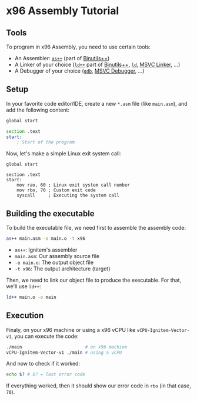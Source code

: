 # x96 Assembly Tutorial

## Tools

To program in x96 Assembly, you need to use certain tools:

- An Assembler: [`as++`](https://github.com/DoorOS-Project/Binutilspp) (part of [Binutils++](https://github.com/DoorOS-Project/Binutilspp))
- A Linker of your choice ([`ld++`](https://github.com/DoorOS-Project/Binutilspp) part of [Binutils++](https://github.com/DoorOS-Project/Binutilspp), [`ld`](https://www.gnu.org/software/binutils/), [MSVC Linker](https://visualstudio.microsoft.com/fr/downloads/#build-tools-for-visual-studio-2022), ...)
- A Debugger of your choice ([`gdb`](https://www.gnu.org/software/gdb/), [MSVC Debugger](https://visualstudio.microsoft.com/fr/downloads/#build-tools-for-visual-studio-2022), ...)

## Setup

In your favorite code editor/IDE, create a new `*.asm` file (like `main.asm`), and add the following content:

```asm title="main.asm"
global start

section .text
start:
    ; Start of the program
```

Now, let's make a simple Linux exit system call:

```ams title="main.asm" {5-7}
global start

section .text
start:
    mov rao, 60 ; Linux exit system call number
    mov rbo, 70 ; Custom exit code
    syscall     ; Executing the system call
```

## Building the executable

To build the executable file, we need first to assemble the assembly code:

```sh
as++ main.asm -o main.o -t x96
```

- `as++`: Ignitem's assembler
- `main.asm`: Our assembly source file
- `-o main.o`: The output object file
- `-t x96`: The output architecture (target)

Then, we need to link our object file to produce the executable. For that, we'll use `ld++`:

```sh
ld++ main.o -o main
```

## Execution

Finaly, on your x96 machine or using a x96 vCPU like `vCPU-Ignitem-Vector-v1`, you can execute the code:

```sh
./main                        # on x96 machine
vCPU-Ignitem-Vector-v1 ./main # using a vCPU
```

And now to check if it worked:

```sh
echo $? # $? = last error code
```

If everything worked, then it should show our error code in `rbo` (in that case, `70`).